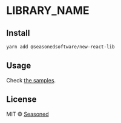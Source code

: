 # LIBRARY_NAME

## Install

```bash
yarn add @seasonedsoftware/new-react-lib
```

## Usage

Check [the samples](https://seasonedsoftware.github.io/new-react-lib/).

## License

MIT © [Seasoned](https://github.com/SeasonedSoftware)
